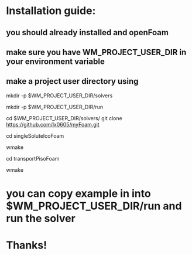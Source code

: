 # Installation guide:
## you should already installed and openFoam
## make sure you have WM_PROJECT_USER_DIR in your environment variable
## make a project user directory using

mkdir -p $WM_PROJECT_USER_DIR/solvers

mkdir -p $WM_PROJECT_USER_DIR/run

cd $WM_PROJECT_USER_DIR/solvers/
git clone https://github.com/lx0605/myFoam.git

cd singleSoluteIcoFoam

wmake 

cd transportPisoFoam

wmake

# you can copy example in into $WM_PROJECT_USER_DIR/run and run the solver

# Thanks!
